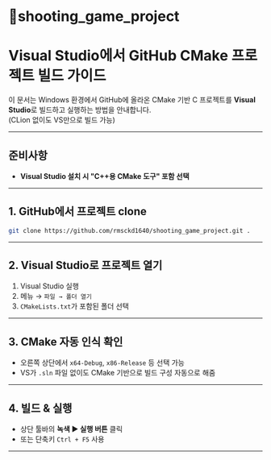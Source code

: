 # 🎯shooting_game_project

# Visual Studio에서 GitHub CMake 프로젝트 빌드 가이드

이 문서는 Windows 환경에서 GitHub에 올라온 CMake 기반 C 프로젝트를 **Visual Studio**로 빌드하고 실행하는 방법을 안내합니다.  
(CLion 없이도 VS만으로 빌드 가능)

---

## 준비사항

- **Visual Studio 설치 시 "C++용 CMake 도구" 포함 선택**  

---

## 1. GitHub에서 프로젝트 clone

```bash
git clone https://github.com/rmsckd1640/shooting_game_project.git .
```

---

## 2. Visual Studio로 프로젝트 열기

1. Visual Studio 실행
2. 메뉴 → `파일 → 폴더 열기`
3. `CMakeLists.txt`가 포함된 폴더 선택

---

## 3. CMake 자동 인식 확인

- 오른쪽 상단에서 `x64-Debug`, `x86-Release` 등 선택 가능
- VS가 `.sln` 파일 없이도 CMake 기반으로 빌드 구성 자동으로 해줌

---

## 4. 빌드 & 실행

- 상단 툴바의 **녹색 ▶️ 실행 버튼** 클릭
- 또는 단축키 `Ctrl + F5` 사용

---
